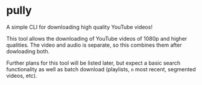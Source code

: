 pully
=====

A simple CLI for downloading high quality YouTube videos!

This tool allows the downloading of YouTube videos of 1080p and higher qualities. The video and audio is separate, so this combines them after dowloading both.

Further plans for this tool will be listed later, but expect a basic search functionality as well as batch download (playlists, `n` most recent, segmented videos, etc).
